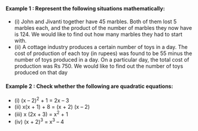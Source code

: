 #### Example 1 : Represent the following situations mathematically:
* (i) John and Jivanti together have 45 marbles. Both of them lost 5 marbles each, and the product of the number of marbles they now have is 124. We would like to find out how many marbles they had to start with.
* (ii) A cottage industry produces a certain number of toys in a day. The cost of production of each toy (in rupees) was found to be 55 minus the number of toys produced in a day. On a particular day, the total cost of production was
Rs 750. We would like to find out the number of toys produced on that day

#### Example 2 : Check whether the following are quadratic equations:
* (i) (x – 2)<sup>2</sup> + 1 = 2x – 3 
* (ii) x(x + 1) + 8 = (x + 2) (x – 2)
* (iii) x (2x + 3) = x<sup>2</sup> + 1 
* (iv) (x + 2)<sup>3</sup> = x<sup>3</sup> – 4
